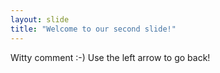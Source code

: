 ```yaml
---
layout: slide
title: "Welcome to our second slide!"
---
```

Witty comment :-)
Use the left arrow to go back!
